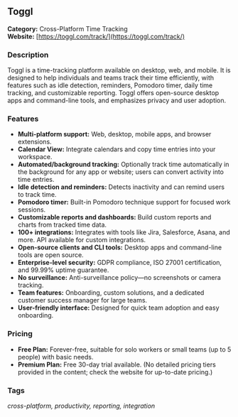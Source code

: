 ## Toggl

**Category:** Cross-Platform Time Tracking  
**Website:** [https://toggl.com/track/](https://toggl.com/track/)

### Description
Toggl is a time-tracking platform available on desktop, web, and mobile. It is designed to help individuals and teams track their time efficiently, with features such as idle detection, reminders, Pomodoro timer, daily time tracking, and customizable reporting. Toggl offers open-source desktop apps and command-line tools, and emphasizes privacy and user adoption.

### Features
- **Multi-platform support:** Web, desktop, mobile apps, and browser extensions.
- **Calendar View:** Integrate calendars and copy time entries into your workspace.
- **Automated/background tracking:** Optionally track time automatically in the background for any app or website; users can convert activity into time entries.
- **Idle detection and reminders:** Detects inactivity and can remind users to track time.
- **Pomodoro timer:** Built-in Pomodoro technique support for focused work sessions.
- **Customizable reports and dashboards:** Build custom reports and charts from tracked time data.
- **100+ integrations:** Integrates with tools like Jira, Salesforce, Asana, and more. API available for custom integrations.
- **Open-source clients and CLI tools:** Desktop apps and command-line tools are open source.
- **Enterprise-level security:** GDPR compliance, ISO 27001 certification, and 99.99% uptime guarantee.
- **No surveillance:** Anti-surveillance policy—no screenshots or camera tracking.
- **Team features:** Onboarding, custom solutions, and a dedicated customer success manager for large teams.
- **User-friendly interface:** Designed for quick team adoption and easy onboarding.

### Pricing
- **Free Plan:** Forever-free, suitable for solo workers or small teams (up to 5 people) with basic needs.
- **Premium Plan:** Free 30-day trial available. (No detailed pricing tiers provided in the content; check the website for up-to-date pricing.)

### Tags
_cross-platform, productivity, reporting, integration_